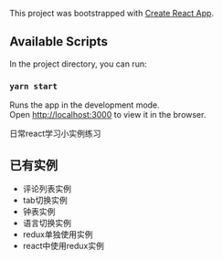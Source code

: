 This project was bootstrapped with [Create React App](https://github.com/facebook/create-react-app).

## Available Scripts

In the project directory, you can run:

### `yarn start`

Runs the app in the development mode.<br />
Open [http://localhost:3000](http://localhost:3000) to view it in the browser.

日常react学习小实例练习

## 已有实例
- 评论列表实例
- tab切换实例
- 钟表实例
- 语言切换实例
- redux单独使用实例
- react中使用redux实例